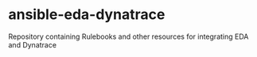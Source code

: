# ansible-eda-dynatrace
Repository containing Rulebooks and other resources for integrating EDA and Dynatrace
